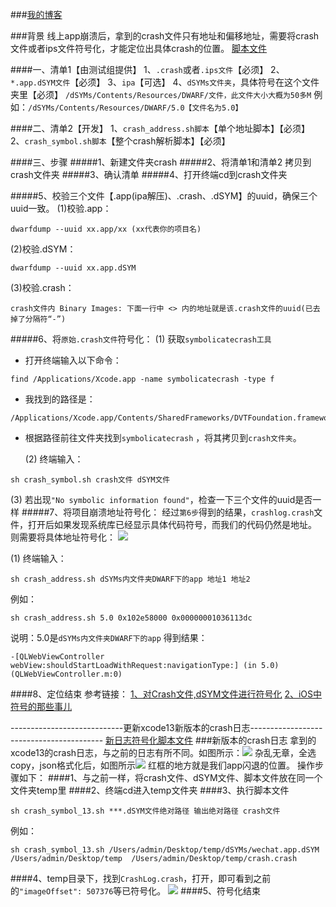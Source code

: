 ###[我的博客](https://www.jianshu.com/u/73c02e24f1fd)

###背景
线上app崩溃后，拿到的crash文件只有地址和偏移地址，需要将crash文件或者ips文件符号化，才能定位出具体crash的位置。
[脚本文件](https://github.com/xy2jianjia/Crashsymbol)

####一、清单1【由测试组提供】
1、`.crash`或者`.ips文件`【必须】
2、`*.app.dSYM文件`【必须】
3、`ipa`【可选】
4、`dSYMs文件夹`，具体符号在这个文件夹里【必须】
`/dSYMs/Contents/Resources/DWARF/文件，此文件大小大概为50多M`
例如：`/dSYMs/Contents/Resources/DWARF/5.0【文件名为5.0】`



####二、清单2【开发】
1、`crash_address.sh脚本`【单个地址脚本】【必须】
2、`crash_symbol.sh脚本`【整个crash解析脚本】【必须】

####三、步骤
#####1、新建文件夹crash
#####2、将清单1和清单2 拷贝到crash文件夹
#####3、确认清单
#####4、打开终端cd到crash文件夹

#####5、校验三个文件【.app(ipa解压)、.crash、.dSYM】的uuid，确保三个uuid一致。
  (1)校验.app：  
```
dwarfdump --uuid xx.app/xx (xx代表你的项目名)
```
  (2)校验.dSYM： 
```
dwarfdump --uuid xx.app.dSYM
```
  (3)校验.crash：
```
crash文件内 Binary Images: 下面一行中 <> 内的地址就是该.crash文件的uuid(已去掉了分隔符“-”)
```
#####6、将`原始.crash文件`符号化：
   (1) 获取`symbolicatecrash工具`
   - 打开终端输入以下命令：
```
find /Applications/Xcode.app -name symbolicatecrash -type f
```
 - 我找到的路径是：

```
/Applications/Xcode.app/Contents/SharedFrameworks/DVTFoundation.framework/Versions/A/Resources/symbolicatecrash
```
- 根据路径前往文件夹找到`symbolicatecrash` ，将其拷贝到`crash文件夹`。

   
   (2) 终端输入：
```
sh crash_symbol.sh crash文件 dSYM文件
```
   (3) 若出现`"No symbolic information found"`，检查一下三个文件的uuid是否一样
#####7、将项目崩溃地址符号化：
   经过`第6步`得到的结果，`crashlog.crash`文件，打开后如果发现系统库已经显示具体代码符号，而我们的代码仍然是地址。
   则需要将具体地址符号化：
![](https://upload-images.jianshu.io/upload_images/4096235-11f9fbc5a277b8ae.png?imageMogr2/auto-orient/strip%7CimageView2/2/w/1240)

   (1) 终端输入：
```
sh crash_address.sh dSYMs内文件夹DWARF下的app 地址1 地址2
```
   例如：
```
sh crash_address.sh 5.0 0x102e58000 0x00000001036113dc 
```
说明：5.0是`dSYMs内文件夹DWARF下的app`
   得到结果：
```
-[QLWebViewController webView:shouldStartLoadWithRequest:navigationType:] (in 5.0) (QLWebViewController.m:0)
```

####8、定位结束
参考链接：
[1、对Crash文件,dSYM文件进行符号化](https://www.jianshu.com/p/272d9dd1f8ca)
[2、iOS中符号的那些事儿](http://www.zyiz.net/tech/detail-136520.html)

----------------------------更新xcode13新版本的crash日志-----------------------------------------
[新日志符号化脚本文件](https://github.com/xy2jianjia/Crashsymbol/blob/main/crash_symbol_13.sh)
###新版本的crash日志
拿到的xcode13的crash日志，与之前的日志有所不同。如图所示：![](https://upload-images.jianshu.io/upload_images/4096235-9574bdf266369635.png?imageMogr2/auto-orient/strip%7CimageView2/2/w/1240)
杂乱无章，全选copy，json格式化后，如图所示![](https://upload-images.jianshu.io/upload_images/4096235-6f385a3eb6e06f07.png?imageMogr2/auto-orient/strip%7CimageView2/2/w/1240)
红框的地方就是我们app闪退的位置。
操作步骤如下：
####1、与之前一样，将crash文件、dSYM文件、脚本文件放在同一个文件夹temp里
####2、终端cd进入temp文件夹
####3、执行脚本文件 
```
sh crash_symbol_13.sh ***.dSYM文件绝对路径 输出绝对路径 crash文件
```
例如：
```
sh crash_symbol_13.sh /Users/admin/Desktop/temp/dSYMs/wechat.app.dSYM /Users/admin/Desktop/temp  /Users/admin/Desktop/temp/crash.crash
```
####4、temp目录下，找到`CrashLog.crash`，打开，即可看到之前的`"imageOffset": 507376`等已符号化。
![](https://upload-images.jianshu.io/upload_images/4096235-2f8e0aeac57847bd.png?imageMogr2/auto-orient/strip%7CimageView2/2/w/1240)
####5、符号化结束
